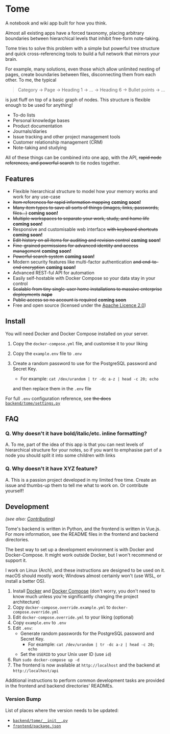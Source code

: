 # Tome
A notebook and wiki app built for how you think.

Almost all existing apps have a forced taxonomy, placing arbitrary boundaries between
hierarchical levels that inhibit free-form note-taking.

Tome tries to solve this problem with a simple but powerful tree structure and quick
cross-referencing tools to build a full network that mirrors your brain.

For example, many solutions, even those which allow unlimited nesting of pages, create
boundaries between files, disconnecting them from each other. To me, the typical

> Category -> Page -> Heading 1 -> ... -> Heading 6 -> Bullet points -> ...

is just fluff on top of a basic graph of nodes. This structure is flexible enough to
be used for anything!

- To-do lists
- Personal knowledge bases
- Product documentation
- Journals/diaries
- Issue tracking and other project management tools
- Customer relationship management (CRM)
- Note-taking and studying

All of these things can be combined into one app, with the API, ~~rapid node references,
and powerful search~~ to tie nodes together.

## Features
- Flexible hierarchical structure to model how your memory works and work for any
use-case
- ~~Item references for rapid information mapping~~ **coming soon!**
- ~~Many item types to save all sorts of things (images, links, passwords, files...)~~
**coming soon!**
- ~~Multiple workspaces to separate your work, study, and home life~~ **coming soon!**
- Responsive and customisable web interface ~~with keyboard shortcuts~~ **coming soon!**
- ~~Edit history on all items for auditing and revision control~~ **coming soon!**
- ~~Fine-grained permissions for advanced identity and access management~~
**coming soon!**
- ~~Powerful search system~~ **coming soon!**
- Modern security features like multi-factor authentication ~~and end-to-end encryption~~
**coming soon!**
- Advanced REST-ful API for automation
- Easily self-hostable with Docker Compose so your data stay in your control
- ~~Scalable from tiny single-user home installations to massive enterprise deployments~~
**nope**
- ~~Public access so no account is required~~ **coming soon**
- Free and open source (licensed under the [Apache Licence 2.0](./LICENCE.txt))

## Install

You will need Docker and Docker Compose installed on your server.

1. Copy the `docker-compose.yml` file, and customise it to your liking
2. Copy the `example.env` file to `.env`
3. Create a random password to use for the PostgreSQL password and Secret Key.
    - For example: `cat /dev/urandom | tr -dc a-z | head -c 20; echo`
    
    and then replace them in the `.env` file
    
For full `.env` configuration reference, see ~~the docs~~
[`backend/tome/settings.py`](./backend/tome/settings.py)

## FAQ

### Q. Why doesn't it have bold/italic/etc. inline formatting?

A. To me, part of the idea of this app is that you can nest levels of hierarchical
structure for your notes, so if you want to emphasise part of a node you should split
it into some children with links

### Q. Why doesn't it have XYZ feature?

A. This is a passion project developed in my limited free time. Create an issue and
thumbs-up them to tell me what to work on. Or contribute yourself!

## Development
*(see also: [Contributing](#Contributing))*

Tome's backend is written in Python, and the frontend is written in Vue.js. For more
information, see the README files in the frontend and backend directories.

The best way to set up a development environment is with Docker and Docker-Compose. It
might work outside Docker, but I won't recommend or support it.

I work on Linux (Arch), and these instructions are designed to be used on it. macOS
should mostly work; Windows almost certainly won't (use WSL, or install a better OS).

1. Install [Docker](https://docs.docker.com/get-docker/) and
[Docker Compose](https://docs.docker.com/compose/install/) (don't worry, you don't need
to know much unless you're significantly changing the project architecture)
2. Copy `docker-compose.override.example.yml` to `docker-compose.override.yml`
3. Edit `docker-compose.override.yml` to your liking (optional)
4. Copy `example.env` to `.env`
5. Edit `.env`:
    - Generate random passwords for the PostgreSQL password and Secret Key.
        - For example: `cat /dev/urandom | tr -dc a-z | head -c 20; echo`
    - Set the `USERID` to your Unix user ID (use `id`)
6. Run `sudo docker-compose up -d`
7. The frontend is now available at `http://localhost` and the backend at
`http://localhost/api`

Additional instructions to perform common development tasks are provided in the frontend
and backend directories' READMEs.

### Version Bump
List of places where the version needs to be updated:
- [`backend/tome/__init__.py`](./backend/tome/__init__.py)
- [`frontend/package.json`](./frontend/package.json)
